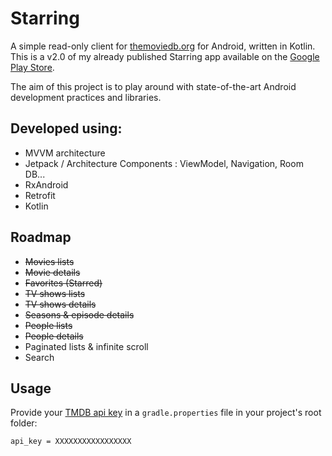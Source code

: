 # Starring

A simple read-only client for [themoviedb.org](https://www.themoviedb.org) for Android, written in Kotlin.
This is a v2.0 of my already published Starring app available on the [Google Play Store](https://play.google.com/store/apps/details?id=fr.flyingsquirrels.starring).

The aim of this project is to play around with state-of-the-art Android development practices and libraries.

## Developed using:
- MVVM architecture
- Jetpack / Architecture Components : ViewModel, Navigation, Room DB...
- RxAndroid
- Retrofit
- Kotlin

## Roadmap
- ~~Movies lists~~
- ~~Movie details~~
- ~~Favorites (Starred)~~
- ~~TV shows lists~~
- ~~TV shows details~~
- ~~Seasons & episode details~~
- ~~People lists~~
- ~~People details~~
- Paginated lists & infinite scroll
- Search

## Usage

Provide your [TMDB api key](https://www.themoviedb.org/faq/api) in a `gradle.properties` file in your project's root folder:
```
api_key = XXXXXXXXXXXXXXXXX
```
